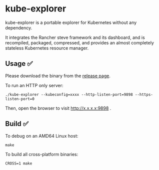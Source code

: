 # kube-explorer

kube-explorer is a portable explorer for Kubernetes without any dependency.

It integrates the Rancher steve framework and its dashboard, and is recompiled, packaged, compressed, and provides an almost completely stateless Kubernetes resource manager.

## Usage ✅

Please download the binary from the [release page](https://github.com/niusmallnan/kube-explorer/releases).

To run an HTTP only server:

```
./kube-explorer --kubeconfig=xxxx --http-listen-port=9898 --https-listen-port=0
```

Then, open the browser to visit http://x.x.x.x:9898 .

## Build ✅

To debug on an AMD64 Linux host:

```
make
```

To build all cross-platform binaries:

```
CROSS=1 make
```
